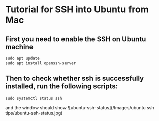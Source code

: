 # Tutorial for SSH into Ubuntu from Mac

## First you need to enable the SSH on Ubuntu machine

```Shell
sudo apt update
sudo apt install openssh-server
```

## Then to check whether ssh is successfully installed, run the following scripts:

```Shell
sudo systemctl status ssh
```

and the window should show ![ubuntu-ssh-status](/Images/ubuntu ssh tips/ubuntu-ssh-status.jpg)
